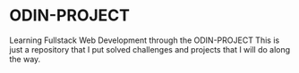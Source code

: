 # ODIN-PROJECT
Learning Fullstack Web Development through the ODIN-PROJECT
This is just a repository that I put solved challenges and projects that I will do along the way.
